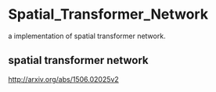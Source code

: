 # Spatial_Transformer_Network

a implementation of spatial transformer network.

## spatial transformer network
http://arxiv.org/abs/1506.02025v2
